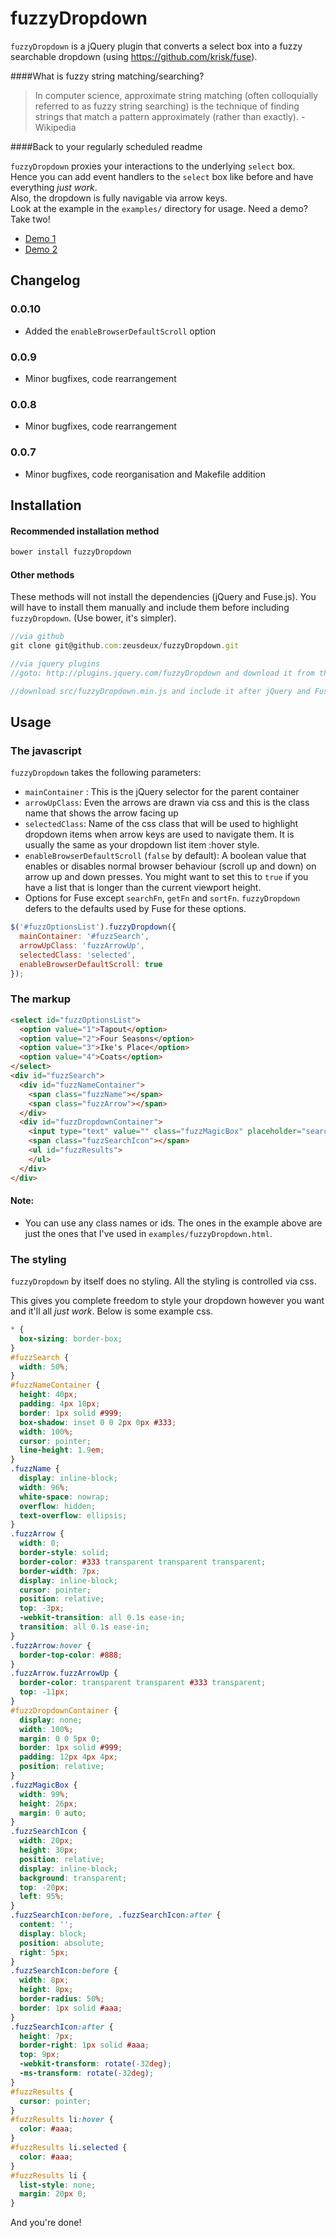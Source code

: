 fuzzyDropdown
=============

`fuzzyDropdown` is a jQuery plugin that converts a select box into a fuzzy searchable dropdown (using https://github.com/krisk/fuse).   

####What is fuzzy string matching/searching?

> In computer science, approximate string matching (often colloquially referred to as fuzzy string searching)
> is the technique of finding strings that match a pattern approximately (rather than exactly). - Wikipedia   

####Back to your regularly scheduled readme

`fuzzyDropdown` proxies your interactions to the underlying `select` box.   
Hence you can add event handlers to the `select` box like before and have everything *just work*.   
Also, the dropdown is fully navigable via arrow keys.   
Look at the example in the `examples/` directory for usage.
Need a demo? Take two!

- [Demo 1](http://experiments.muditameta.com/fuzzyDropdown/)
- [Demo 2](http://experiments.muditameta.com/fuzzyDropdown2/)

## Changelog

### 0.0.10
- Added the `enableBrowserDefaultScroll` option

### 0.0.9
- Minor bugfixes, code rearrangement

### 0.0.8
- Minor bugfixes, code rearrangement

### 0.0.7
- Minor bugfixes, code reorganisation and Makefile addition

## Installation

#### Recommended installation method

```javascript
bower install fuzzyDropdown
```

#### Other methods

These methods will not install the dependencies (jQuery and Fuse.js). You will have to install them manually and include them before including `fuzzyDropdown`. (Use bower, it's simpler).

```javascript
//via github
git clone git@github.com:zeusdeux/fuzzyDropdown.git

//via jquery plugins
//goto: http://plugins.jquery.com/fuzzyDropdown and download it from there.

//download src/fuzzyDropdown.min.js and include it after jQuery and Fuse in your markup
```

## Usage

### The javascript

`fuzzyDropdown` takes the following parameters:

- `mainContainer` : This is the jQuery selector for the parent container
- `arrowUpClass`: Even the arrows are drawn via css and this is the class name that shows the arrow facing up
- `selectedClass`: Name of the css class that will be used to highlight dropdown items when arrow keys are used to navigate them. It is usually the same as your dropdown list item :hover style.
- `enableBrowserDefaultScroll` (`false` by default): A boolean value that enables or disables normal browser behaviour (scroll up and down) on arrow up and down presses. You might want to set this to `true` if you have a list that is longer than the current viewport height.
- Options for Fuse except `searchFn`, `getFn` and `sortFn`. `fuzzyDropdown` defers to the defaults used by Fuse for these options.

```javascript
$('#fuzzOptionsList').fuzzyDropdown({
  mainContainer: '#fuzzSearch',
  arrowUpClass: 'fuzzArrowUp',
  selectedClass: 'selected',
  enableBrowserDefaultScroll: true
});
```

### The markup

```html
<select id="fuzzOptionsList">
  <option value="1">Tapout</option>
  <option value="2">Four Seasons</option>
  <option value="3">Ike's Place</option>
  <option value="4">Coats</option>
</select>
<div id="fuzzSearch">
  <div id="fuzzNameContainer">
    <span class="fuzzName"></span>
    <span class="fuzzArrow"></span>
  </div>
  <div id="fuzzDropdownContainer">
    <input type="text" value="" class="fuzzMagicBox" placeholder="search.." />
    <span class="fuzzSearchIcon"></span>
    <ul id="fuzzResults">
    </ul>
  </div>
</div>
```

#### Note:

- You can use any class names or ids. The ones in the example above are just the ones that I've used in `examples/fuzzyDropdown.html`.

### The styling

`fuzzyDropdown` by itself does no styling. All the styling is controlled via css.

This gives you complete freedom to style your dropdown however you want and it'll all *just work*. Below is some example css.

```css
* {
  box-sizing: border-box;
}
#fuzzSearch {
  width: 50%;
}
#fuzzNameContainer {
  height: 40px;
  padding: 4px 10px;
  border: 1px solid #999;
  box-shadow: inset 0 0 2px 0px #333;
  width: 100%;
  cursor: pointer;
  line-height: 1.9em;
}
.fuzzName {
  display: inline-block;
  width: 96%;
  white-space: nowrap;
  overflow: hidden;
  text-overflow: ellipsis;
}
.fuzzArrow {
  width: 0;
  border-style: solid;
  border-color: #333 transparent transparent transparent;
  border-width: 7px;
  display: inline-block;
  cursor: pointer;
  position: relative;
  top: -3px;
  -webkit-transition: all 0.1s ease-in;
  transition: all 0.1s ease-in;
}
.fuzzArrow:hover {
  border-top-color: #888;
}
.fuzzArrow.fuzzArrowUp {
  border-color: transparent transparent #333 transparent;
  top: -11px;
}
#fuzzDropdownContainer {
  display: none;
  width: 100%;
  margin: 0 0 5px 0;
  border: 1px solid #999;
  padding: 12px 4px 4px;
  position: relative;
}
.fuzzMagicBox {
  width: 99%;
  height: 26px;
  margin: 0 auto;
}
.fuzzSearchIcon {
  width: 20px;
  height: 30px;
  position: relative;
  display: inline-block;
  background: transparent;
  top: -20px;
  left: 95%;
}
.fuzzSearchIcon:before, .fuzzSearchIcon:after {
  content: '';
  display: block;
  position: absolute;
  right: 5px;
}
.fuzzSearchIcon:before {
  width: 8px;
  height: 8px;
  border-radius: 50%;
  border: 1px solid #aaa;
}
.fuzzSearchIcon:after {
  height: 7px;
  border-right: 1px solid #aaa;
  top: 9px;
  -webkit-transform: rotate(-32deg);
  -ms-transform: rotate(-32deg);
}
#fuzzResults {
  cursor: pointer;
}
#fuzzResults li:hover {
  color: #aaa;
}
#fuzzResults li.selected {
  color: #aaa;
}
#fuzzResults li {
  list-style: none;
  margin: 20px 0;
}
```

And you're done!
